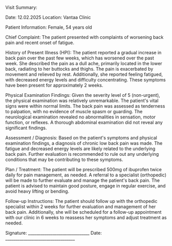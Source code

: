 Visit Summary:

Date: 12.02.2025
Location: Vantaa Clinic

Patient Information:
Female, 54 years old

Chief Complaint:
The patient presented with complaints of worsening back pain and recent onset of fatigue.

History of Present Illness (HPI):
The patient reported a gradual increase in back pain over the past few weeks, which has worsened over the past week. She described the pain as a dull ache, primarily located in the lower back, radiating to her buttocks and thighs. The pain is exacerbated by movement and relieved by rest. Additionally, she reported feeling fatigued, with decreased energy levels and difficulty concentrating. These symptoms have been present for approximately 2 weeks.

Physical Examination Findings:
Given the severity level of 5 (non-urgent), the physical examination was relatively unremarkable. The patient's vital signs were within normal limits. The back pain was assessed as tenderness to palpation, with no evidence of muscle spasm or guarding. The neurological examination revealed no abnormalities in sensation, motor function, or reflexes. A thorough abdominal examination did not reveal any significant findings.

Assessment / Diagnosis:
Based on the patient's symptoms and physical examination findings, a diagnosis of chronic low back pain was made. The fatigue and decreased energy levels are likely related to the underlying back pain. Further evaluation is recommended to rule out any underlying conditions that may be contributing to these symptoms.

Plan / Treatment:
The patient will be prescribed 500mg of ibuprofen twice daily for pain management, as needed. A referral to a specialist (orthopedic) will be made to further evaluate and manage the patient's back pain. The patient is advised to maintain good posture, engage in regular exercise, and avoid heavy lifting or bending.

Follow-up Instructions:
The patient should follow up with the orthopedic specialist within 2 weeks for further evaluation and management of her back pain. Additionally, she will be scheduled for a follow-up appointment with our clinic in 6 weeks to reassess her symptoms and adjust treatment as needed.

Signature: ______________________________
Date: __________________________________